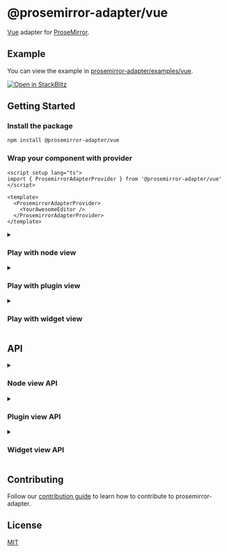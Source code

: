 # @prosemirror-adapter/vue

[Vue](https://vuejs.org/) adapter for [ProseMirror](https://prosemirror.net/).

## Example

You can view the example in [prosemirror-adapter/examples/vue](../../examples/vue/).

[![Open in StackBlitz](https://developer.stackblitz.com/img/open_in_stackblitz.svg)](https://stackblitz.com/github/Saul-Mirone/prosemirror-adapter/tree/main/examples/vue)

## Getting Started

### Install the package

```bash
npm install @prosemirror-adapter/vue
```

### Wrap your component with provider

```vue
<script setup lang="ts">
import { ProsemirrorAdapterProvider } from '@prosemirror-adapter/vue'
</script>

<template>
  <ProsemirrorAdapterProvider>
    <YourAwesomeEditor />
  </ProsemirrorAdapterProvider>
</template>
```

<details>

<summary>

### Play with node view

</summary>

In this section we will implement a node view for paragraph node.

#### Build component for [node view](https://prosemirror.net/docs/ref/#view.NodeView)

```vue
<script setup lang="ts">
import { useNodeViewContext } from '@prosemirror-adapter/vue'

const { contentRef, selected } = useNodeViewContext()
</script>

<template>
  <div :ref="contentRef" role="presentation" :class="{ selected }" />
</template>

<style scoped>
.selected {
    outline: blue solid 1px;
}
</style>
```

#### Bind node view components with prosemirror

```vue
<script setup lang="ts">
import type { VNodeRef } from 'vue'
import { useNodeViewFactory } from '@prosemirror-adapter/vue'
import Paragraph from './Paragraph.vue'

const nodeViewFactory = useNodeViewFactory()

const editorRef: VNodeRef = (element) => {
  const el = element as HTMLElement
  if (!el || el.firstChild)
    return

  const editorView = new EditorView(el, {
    state: YourProsemirrorEditorState,
    nodeViews: {
      paragraph: nodeViewFactory({
        component: Paragraph,
        // Optional: add some options
        as: 'div',
        contentAs: 'p',
      }),
    },
  })
}
</script>

<template>
  <div :ref="editorRef" class="editor" />
</template>
```

🚀 Congratulations! You have built your first vue node view with prosemirror-adapter.

</details>

<details>

<summary>

### Play with plugin view

</summary>

In this section we will implement a plugin view that will display the size of the document.

#### Build component for [plugin view](https://prosemirror.net/docs/ref/#state.PluginView)

```vue
<script setup lang="ts">
import { usePluginViewContext } from '@prosemirror-adapter/vue'

const { view } = usePluginViewContext()
const size = computed(() => {
  return view.value.state.doc.nodeSize
})
</script>

<template>
  <div>Size for document: {{ size }}</div>
</template>
```

#### Bind plugin view components with prosemirror

```vue
<script setup lang="ts">
import type { VNodeRef } from 'vue'
import { usePluginViewFactory } from '@prosemirror-adapter/vue'
import { Plugin } from 'prosemirror-state'
import Size from './Size.vue'

const pluginViewFactory = usePluginViewFactory()

const editorRef: VNodeRef = (element) => {
  const el = element as HTMLElement
  if (!el || el.firstChild)
    return

  const editorView = new EditorView(el, {
    state: EditorState.create({
      schema: YourProsemirrorSchema,
      plugins: [
        new Plugin({
          view: pluginViewFactory({
            component: Size,
          }),
        }),
      ]
    })
  })
}
</script>

<template>
  <div :ref="editorRef" class="editor" />
</template>
```

🚀 Congratulations! You have built your first vue plugin view with prosemirror-adapter.

</details>

<details>

<summary>

### Play with widget view

</summary>

In this section we will implement a widget view that will add hashes for heading when selected.

#### Build component for [widget decoration view](https://prosemirror.net/docs/ref/#view.Decoration%5Ewidget)

```vue
<script setup lang="ts">
import { useWidgetViewContext } from '@prosemirror-adapter/vue'

const { spec } = useWidgetViewContext()
const level = spec?.level
const hashes = Array(level || 0).fill('#').join('')
</script>

<template>
  <span class="hash">{{ hashes }}</span>
</template>

<style scoped>
.hash {
  color: blue;
  margin-right: 6px;
}
</style>
```

#### Bind widget view components with prosemirror

```vue
<script setup lang="ts">
import type { VNodeRef } from 'vue'
import { useWidgetViewFactory } from '@prosemirror-adapter/vue'
import { Plugin } from 'prosemirror-state'
import Hashes from './Hashes.vue'

const widgetViewFactory = useWidgetViewFactory()

const editorRef: VNodeRef = (element) => {
  const el = element as HTMLElement
  if (!el || el.firstChild)
    return

  const getHashWidget = widgetViewFactory({
    as: 'i',
    component: Hashes,
  })

  const editorView = new EditorView(el, {
    state: EditorState.create({
      schema: YourProsemirrorSchema,
      plugins: [
        new Plugin({
          props: {
            decorations(state) {
              const { $from } = state.selection
              const node = $from.node()
              if (node.type.name !== 'heading')
                return DecorationSet.empty

              const widget = getHashWidget($from.before() + 1, {
                side: -1,
                level: node.attrs.level,
              })

              return DecorationSet.create(state.doc, [widget])
            },
          },
        }),
      ]
    })
  })
}
</script>

<template>
  <div :ref="editorRef" class="editor" />
</template>
```

🚀 Congratulations! You have built your first vue widget view with prosemirror-adapter.

</details>

## API

<details>

<summary>

### Node view API

</summary>

#### useNodeViewFactory: () => (options: NodeViewFactoryOptions) => NodeView

```ts

type DOMSpec = string | HTMLElement | ((node: Node) => HTMLElement)

interface NodeViewFactoryOptions {
  // Component
  component: VueComponent

  // The DOM element to use as the root node of the node view.
  as?: DOMSpec
  // The DOM element that contains the content of the node.
  contentAs?: DOMSpec

  // Overrides: this part is equal to properties of [NodeView](https://prosemirror.net/docs/ref/#view.NodeView)
  update?: (node: Node, decorations: readonly Decoration[], innerDecorations: DecorationSource) => boolean | void
  ignoreMutation?: (mutation: MutationRecord) => boolean | void
  selectNode?: () => void
  deselectNode?: () => void
  setSelection?: (anchor: number, head: number, root: Document | ShadowRoot) => void
  stopEvent?: (event: Event) => boolean
  destroy?: () => void

  // Called when the node view is updated.
  onUpdate?: () => void
}
```

#### useNodeViewContext: () => NodeViewContext

```ts

interface NodeViewContext {
  // The DOM element that contains the content of the node.
  contentRef: NodeViewContentRef

  // The prosemirror editor view.
  view: EditorView

  // Get prosemirror position of current node view.
  getPos: () => number | undefined

  // Set node.attrs of current node.
  setAttrs: (attrs: Attrs) => void

  // The prosemirror node for current node.
  node: ShallowRef<Node>

  // The prosemirror decorations for current node.
  decorations: ShallowRef<readonly Decoration[]>

  // The prosemirror inner decorations for current node.
  innerDecorations: ShallowRef<DecorationSource>

  // Whether the node is selected.
  selected: ShallowRef<boolean>
}
```

</details>

<details>

<summary>

### Plugin view API

</summary>

#### usePluginViewFactory: () => (options: PluginViewFactoryOptions) => PluginView

```ts

interface PluginViewFactoryOptions {
  // Component
  component: VueComponent

  // The DOM element to use as the root node of the plugin view.
  // The `viewDOM` here means `EditorState.view.dom`.
  // By default, it will be `EditorState.view.dom.parentElement`.
  root?: (viewDOM: HTMLElement) => HTMLElement

  // Overrides: this part is equal to properties of [PluginView](https://prosemirror.net/docs/ref/#state.PluginView)
  update?: (view: EditorView, prevState: EditorState) => void
  destroy?: () => void
}
```

#### usePluginViewContext: () => PluginViewContext

```ts

interface PluginViewContext {
  // The prosemirror editor view.
  view: ShallowRef<EditorView>

  // The previously prosemirror editor state.
  // Will be `undefined` when the plugin view is created.
  prevState: ShallowRef<EditorState | undefined>
}
```

</details>

<details>

<summary>

### Widget view API

</summary>

#### useWidgetViewFactory: () => (options: WidgetViewFactoryOptions) => WidgetDecorationFactory

```ts

type WidgetDecorationFactory = (pos: number, spec?: WidgetDecorationSpec) => Decoration

interface WidgetViewFactoryOptions {
  // Component
  component: VueComponent

  // The DOM element to use as the root node of the widget view.
  as: string | HTMLElement
}
```


#### useWidgetViewContext: () => WidgetViewContext

```ts

interface WidgetViewContext {
  // The prosemirror editor view.
  view: EditorView

  // Get the position of the widget.
  getPos: () => number | undefined

  // Get the [spec](https://prosemirror.net/docs/ref/#view.Decoration^widget^spec) of the widget.
  spec?: WidgetDecorationSpec
}
```

</details>

## Contributing

Follow our [contribution guide](../../CONTRIBUTING.md) to learn how to contribute to prosemirror-adapter.

## License

[MIT](../../LICENSE)
